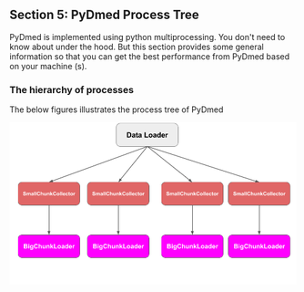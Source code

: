 ## Section 5: PyDmed Process Tree
PyDmed is implemented using python multiprocessing.
You don't need to know about under the hood.
But this section provides some general information so that you can get the best performance from PyDmed
based on your machine (s).

### The hierarchy of processes
The below figures illustrates the process tree of PyDmed

![PyDmed process tree](pydmed_process_tree.png)


### 



